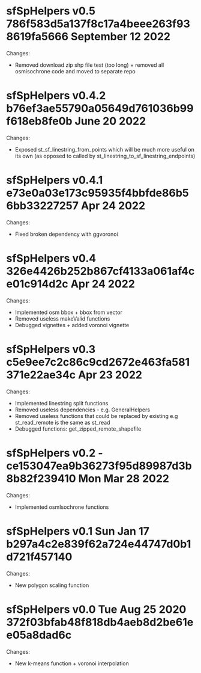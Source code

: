 

sfSpHelpers v0.5 786f583d5a137f8c17a4beee263f938619fa5666 September 12 2022
==============

Changes:

* Removed download zip shp file test (too long) + removed all osmisochrone code and moved to separate repo



sfSpHelpers v0.4.2 b76ef3ae55790a05649d761036b99f618eb8fe0b June 20 2022
==============

Changes:

* Exposed st_sf_linestring_from_points which will be much more useful on its own (as opposed to called by st_linestring_to_sf_linestring_endpoints)


sfSpHelpers v0.4.1 e73e0a03e173c95935f4bbfde86b56bb33227257 Apr 24 2022
==============

Changes:

* Fixed broken dependency with ggvoronoi



sfSpHelpers v0.4 326e4426b252b867cf4133a061af4ce01c914d2c Apr 24 2022
==============

Changes:

* Implemented osm bbox + bbox from vector
* Removed useless makeValid functions
* Debugged vignettes + added voronoi vignette


sfSpHelpers v0.3 c5e9ee7c2c86c9cd2672e463fa581371e22ae34c Apr 23 2022
==============

Changes:

* Implemented linestring split functions
* Removed useless dependencies - e.g. GeneralHelpers
* Removed useless functions that could be replaced by existing e.g st_read_remote is the same as st_read
* Debugged functions: get_zipped_remote_shapefile 


sfSpHelpers v0.2 - ce153047ea9b36273f95d89987d3b8b82f239410  Mon Mar 28 2022
==============

Changes:

* Implemented osmIsochrone functions



sfSpHelpers v0.1 Sun Jan 17  b297a4c2e839f62a724e44747d0b1d721f457140
==============

Changes:

* New polygon scaling function


sfSpHelpers v0.0 Tue Aug 25 2020  372f03bfab48f818db4aeb8d2be61ee05a8dad6c
==============

Changes:

* New k-means function + voronoi interpolation


